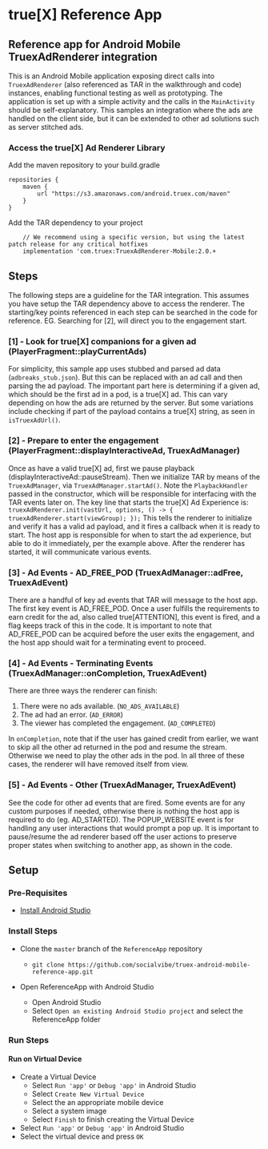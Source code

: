 # true[X] Reference App

## Reference app for Android Mobile TruexAdRenderer integration

This is an Android Mobile application exposing direct calls into `TruexAdRenderer` (also referenced as TAR in the walkthrough and code) instances, enabling functional testing as well as prototyping. The application is set up with a simple activity and the calls in the `MainActivity` should be self-explanatory.  This samples an integration where the ads are handled on the client side, but it can be extended to other ad solutions such as server stitched ads.


### Access the true[X] Ad Renderer Library
Add the maven repository to your build.gradle

```
repositories {
    maven {
        url "https://s3.amazonaws.com/android.truex.com/maven"
    }
}
```

Add the TAR dependency to your project
```
    // We recommend using a specific version, but using the latest patch release for any critical hotfixes
    implementation 'com.truex:TruexAdRenderer-Mobile:2.0.+
```

## Steps
The following steps are a guideline for the TAR integration.  This assumes you have setup the TAR dependency above to access the renderer.  The starting/key points referenced in each step can be searched in the code for reference.  EG.  Searching for [2], will direct you to the engagement start.

### [1] - Look for true[X] companions for a given ad (PlayerFragment::playCurrentAds)
For simplicity, this sample app uses stubbed and parsed ad data (`adbreaks_stub.json`).  But this can be replaced with an ad call and then parsing the ad payload.  The important part here is determining if a given ad, which should be the first ad in a pod, is a true[X] ad.  This can vary depending on how the ads are returned by the server.  But some variations include checking if part of the payload contains a true[X] string, as seen in `isTruexAdUrl()`.

### [2] - Prepare to enter the engagement (PlayerFragment::displayInteractiveAd, TruexAdManager)
Once as have a valid true[X] ad, first we pause playback (displayInteractiveAd::pauseStream).  Then we initialize TAR by means of the `TruexAdManager`, via `TruexAdManager.startAd()`.  Note the `PlaybackHandler` passed in the constructor, which will be responsible for interfacing with the TAR events later on.  The key line that starts the true[X] Ad Experience is:
`truexAdRenderer.init(vastUrl, options, () -> { truexAdRenderer.start(viewGroup); });`
This tells the renderer to initialize and verify it has a valid ad payload, and it fires a callback when it is ready to start.  The host app is responsible for when to start the ad experience, but able to do it immediately, per the example above.  After the renderer has started, it will communicate various events.

### [3] - Ad Events - AD_FREE_POD (TruexAdManager::adFree, TruexAdEvent)
There are a handful of key ad events that TAR will message to the host app.  The first key event is AD_FREE_POD.  Once a user fulfills the requirements to earn credit for the ad, also called true[ATTENTION], this event is fired, and a flag keeps track of this in the code.  It is important to note that AD_FREE_POD can be acquired before the user exits the engagement, and the host app should wait for a terminating event to proceed.

### [4] - Ad Events - Terminating Events (TruexAdManager::onCompletion, TruexAdEvent)
There are three ways the renderer can finish:

1. There were no ads available. (`NO_ADS_AVAILABLE`)
2. The ad had an error. (`AD_ERROR`)
3. The viewer has completed the engagement. (`AD_COMPLETED`)

In `onCompletion`, note that if the user has gained credit from earlier, we want to skip all the other ad returned in the pod and resume the stream.  Otherwise we need to play the other ads in the pod.  In all three of these cases, the renderer will have removed itself from view.

### [5] - Ad Events - Other (TruexAdManager, TruexAdEvent)
See the code for other ad events that are fired.  Some events are for any custom purposes if needed, otherwise there is nothing the host app is required to do (eg. AD_STARTED).  The POPUP_WEBSITE event is for handling any user interactions that would prompt a pop up.  It is important to pause/resume the ad renderer based off the user actions to preserve proper states when switching to another app, as shown in the code.

## Setup

### Pre-Requisites

* [Install Android Studio](https://developer.android.com/studio/)

### Install Steps

* Clone the `master` branch of the `ReferenceApp` repository
    * `git clone https://github.com/socialvibe/truex-android-mobile-reference-app.git`

* Open ReferenceApp with Android Studio
    * Open Android Studio
    * Select `Open an existing Android Studio project` and select the ReferenceApp folder

### Run Steps

#### Run on Virtual Device
* Create a Virtual Device
    * Select `Run 'app'` or `Debug 'app'` in Android Studio
    * Select `Create New Virtual Device`
    * Select the an appropriate mobile device
    * Select a system image
    * Select `Finish` to finish creating the Virtual Device
* Select `Run 'app'` or `Debug 'app'` in Android Studio
* Select the virtual device and press `OK`